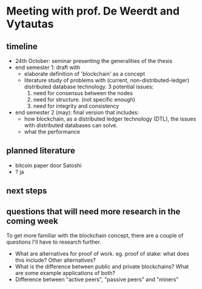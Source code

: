 # Meeting with prof. De Weerdt and Vytautas

## timeline

- 24th October: seminar presenting the generalities of the thesis
- end semester 1: draft with
  - elaborate definition of 'blockchain' as a concept
  - literature study of problems with (current, non-distributed-ledger) distributed database technology. 3 potential issues:
    1. need for consensus between the nodes
    2. need for structure. (not specific enough)
    3. need for integrity and consistency
- end semester 2 (may): final version that includes:
  - how blockchain, as a distributed ledger technology (DTL), the issues with distributed databases can solve.
  - what the performance


## planned literature

- bitcoin paper door Satoshi
- ?
ja
## next steps

## questions that will need more research in the coming week

To get more familiar with the blockchain concept, there are a couple of questions I'll have to research further.

- What are alternatives for proof of work. eg. proof of stake: what does this include? Other alternatives?
- What is the difference between public and private blockchains? What are some example applications of both?
- Difference between "active peers", "passive peers" and "miners"
